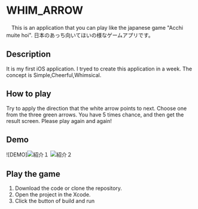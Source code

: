 # WHIM_ARROW
　This is an application that you can play like the japanese game "Acchi muite hoi".
 日本のあっち向いてほいの様なゲームアプリです。
 
 ## Description
  It is my first iOS application.
  I tryed to create this application in a week.
  The concept is Simple,Cheerful,Whimsical.
 
 ## How to play
  Try to apply the direction that the white arrow points to next.
  Choose one from the three green arrows.
  You have 5 times chance, and then get the result screen.
  Please play again and again!

## Demo

 ![DEMO]![紹介１](https://user-images.githubusercontent.com/61719786/80442973-110e7700-8949-11ea-9688-0147bbdfdf46.gif)
![紹介２](https://user-images.githubusercontent.com/61719786/80442978-12d83a80-8949-11ea-9ac6-125665a96c78.gif)

  
## Play the game
 1. Download the code or clone the repository.
 2. Open the project in the Xcode.
 3. Click the button of build and run 
